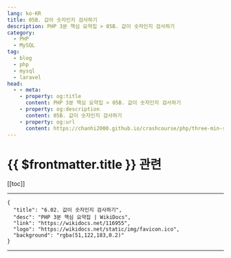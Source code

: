 ```yaml
---
lang: ko-KR
title: 05B. 값이 숫자인지 검사하기
description: PHP 3분 핵심 요약집 > 05B. 값이 숫자인지 검사하기
category: 
  - PHP
  - MySQL
tag: 
  - blog
  - php
  - mysql
  - laravel
head:
  - - meta:
    - property: og:title
      content: PHP 3분 핵심 요약집 > 05B. 값이 숫자인지 검사하기
    - property: og:description
      content: 05B. 값이 숫자인지 검사하기
    - property: og:url
      content: https://chanhi2000.github.io/crashcourse/php/three-min-summary/05-validation/05B.html
---
```


# {{ $frontmatter.title }} 관련

[[toc]]

---

```component VPCard
{
  "title": "6.02. 값이 숫자인지 검사하기",
  "desc": "PHP 3분 핵심 요약집 | WikiDocs",
  "link": "https://wikidocs.net/116955",
  "logo": "https://wikidocs.net/static/img/favicon.ico",
  "background": "rgba(51,122,183,0.2)"
}
```

---
